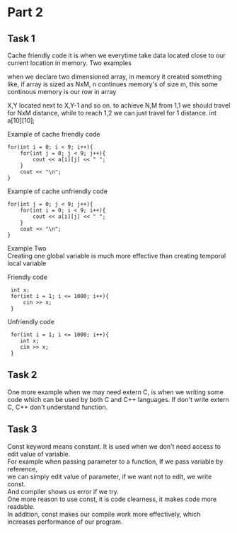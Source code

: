 <h1>Part 2</h1>

<h2>Task 1</h2>

Cache friendly code it is when we everytime take data located close to our current location in memory.
Two examples

when we declare two dimensioned array, in memory it created something like, if array is sized as NxM, n continues memory's of size m,
this some continous memory is our row in array

X,Y located next to X,Y-1 and so on.
to achieve N,M from 1,1 we should travel for NxM distance, while to reach 1,2 we can just travel for 1 distance.
int a[10][10];

Example of cache friendly code

    for(int i = 0; i < 9; i++){
        for(int j = 0; j < 9; j++){
            cout << a[i][j] << " ";
        }
        cout << "\n";
    }

Example of cache unfriendly code

    for(int j = 0; j < 9; j++){
        for(int i = 0; i < 9; i++){
            cout << a[i][j] << " ";
        }
        cout << "\n";
    }
    
Example Two      
Creating one global variable is much more effective than creating temporal local variable    

Friendly code

     int x;
     for(int i = 1; i <= 1000; i++){
         cin >> x;
     }
Unfriendly code

     for(int i = 1; i <= 1000; i++){
        int x;
        cin >> x;
     }


<h2>Task 2</h2>
  
  
 One more example when we may need extern C, is when we writing some code which can be used by both C and C++ languages. 
 If don't write extern C, C++ don't understand function.
     
     
<h2>Task 3</h2>

 Const keyword means constant. It is used when we don't need access to edit value of variable.  
 For example when passing parameter to a function, If we pass variable by reference,    
 we can simply edit value of parameter, if we want not to edit, we write const.   
 And compiler shows us error if we try.   
 One more reason to use const, it is code clearness, it makes code more readable.      
 In addition, const makes our compile work more effectively, which increases performance of our program.

     
